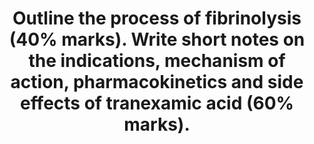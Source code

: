 ---
title: "Outline the process of fibrinolysis (40% marks). Write short notes on the indications, mechanism of action, pharmacokinetics and side effects of tranexamic acid (60% marks)."
entityType: SAQ
exam: PEX
college: CICM
year: 2021
sitting: B
question: 19
passRate: 30
EC_expectedDomains:
- "The relative allocation of marks and thus time to be spent on each component was delineated by the relative percentages in the question. The first part of the question required a step-by-step outline of the fibrinolytic pathway with mention of the regulatory processes. Tranexamic acid is an important drug in the practice of intensive care and the question provided the headings under which to answer the question. The detail surrounding the keys aspects of this drug with respect to its use in critical care were often vague and underappreciated."
---
